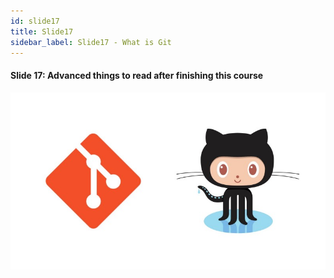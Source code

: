 ```yaml
---
id: slide17
title: Slide17
sidebar_label: Slide17 - What is Git
---
```


#### Slide 17: Advanced things to read after finishing this course
![xxx](https://raw.githubusercontent.com/ChickenKyiv/awesome-git-article/master/img/03-git-github-logos.jpeg)

